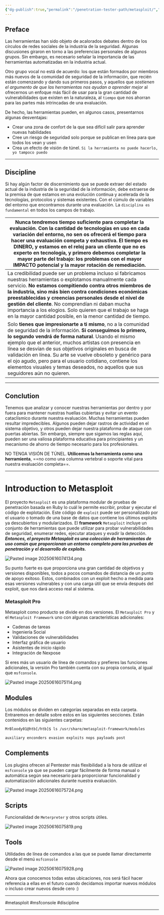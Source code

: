 ```yaml
---
{"dg-publish":true,"permalink":"/penetration-tester-path/metasploit/","dgPassFrontmatter":true}
---
```



## Preface

Las herramientas han sido objeto de acalorados debates dentro de los círculos de redes sociales de la industria de la seguridad. Algunas discusiones giraron en torno a las preferencias personales de algunos grupos. Sin embargo, es necesario señalar la importancia de las herramientas automatizadas en la industria actual.

Otro grupo vocal no está de acuerdo: los que están formados por miembros más nuevos de la comunidad de seguridad de la información, que recién están comenzando y dando sus primeros pasos, y aquellos que *sostienen el argumento de que las herramientas nos ayudan a aprender mejor* al ofrecernos un enfoque más fácil de usar para la gran cantidad de vulnerabilidades que existen en la naturaleza, al `tiempo` que nos ahorran para las partes más intrincadas de una evaluación. 

De hecho, las herramientas pueden, en algunos casos, presentarnos algunas desventajas:

- Crear una zona de confort de la que sea difícil salir para aprender nuevas habilidades
- Cree un riesgo de seguridad solo porque se publican en línea para que todos los vean y usen
- Crea un efecto de visión de túnel. `Si la herramienta no puede hacerlo, yo tampoco puedo`

---
## Discipline

Si hay algún factor de discernimiento que se puede extraer del estado actual de la industria de la seguridad de la información, debe extraerse de la premisa de que estamos en una evolución continua y acelerada de la tecnologías, protocolos y sistemas existentes. Con el cúmulo de variables del entorno que encontramos durante una evaluación. La `disciplina es fundamental` en todos los campos de trabajo.


| Nunca tendremos tiempo suficiente para completar la evaluación. Con la cantidad de tecnologías en uso en cada variación del entorno, no sen os ofrecerá el tiempo para hacer una evaluación competa y exhaustiva. El tiempo es DINERO, y estamos en el reloj para un cliente que no es experto en tecnología, y primero debemos completar la mayor parte del trabajo: los problemas con el mayor IMPACTO potencial y la mayor rotación de remediación.                                                               |     |
| -------------------------------------------------------------------------------------------------------------------------------------------------------------------------------------------------------------------------------------------------------------------------------------------------------------------------------------------------------------------------------------------------------------------------------------------------------------------------------------------------------------------- | --- |
| La credibilidad puede ser un problema incluso si fabricamos nuestras herramientas o explotamos manualmente cada servicio. **No estamos compitiendo contra otros miembros de la industria, sino más bien contra condiciones económicas preestablecidas y creencias personales desde el nivel de gestión del cliente**. No comprendían ni daban mucha importancia a los elogios. Solo quieren que el trabajo se haga en la mayor cantidad posible, en la menor cantidad de tiempo.                                     |     |
| Solo **tienes que impresionarte a ti mismo**, no a la comunidad de seguridad de la información. **Si conseguimos lo primero, lo segundo vendrá de forma natural**. Usando el mismo ejemplo que el anterior, muchos artistas con presencia en línea se desvían de sus objetivos originales en busca de validación en línea. Su arte se vuelve obsoleto y genérico para el ojo agudo, pero para el usuario cotidiano, contiene los elementos visuales y temas deseados, no aquellos que sus seguidores aún no quieren. |     |

---

## Conclution

Tenemos que analizar y conocer nuestras herramientas por dentro y por fuera para mantener nuestras huellas cubiertas y evitar un evento cataclísmico durante nuestra evaluación. Muchas herramientas pueden resultar impredecibles. Algunos pueden dejar rastros de actividad en el sistema objetivo, y otros pueden dejar nuestra plataforma de ataque con puertas abiertas. Sin embargo, siempre que sigamos las reglas aquí, pueden ser una valiosa plataforma educativa para principiantes y un mecanismo de ahorro de tiempo necesario para los profesionales.

NO TENGA VISIÓN DE TÚNEL. **Utilicemos la herramienta como una herramienta**, ==no como una columna vertebral o soporte vital para nuestra evaluación completa==.


---

# Introduction to Metasploit

El proyecto `Metasploit` es una plataforma modular de pruebas de penetración basada en Ruby lo cuál le permite escribir, probar y ejecutar el código de explotación. Este código de `exploit` puede ser personalizado por el usuario o tomado de una base de datos que contiene los últimos exploits ya descubiertos y modularizados. El **framework** `Metasploit` incluye un conjunto de herramientas que puede utilizar para probar vulnerabilidades de seguridad, enumerar redes, ejecutar ataques y evadir la detección. ***Entonces, el proyecto Metasploit es una colección de herramientas de uso común que proporcionan un entorno completo para las pruebas de penetración y el desarrollo de exploits.***

![Pasted image 20250616074134.png](/img/user/Pasted%20image%2020250616074134.png)

Su punto fuerte es que proporciona una gran cantidad de objetivos y versiones disponibles, todos a pocos comandos de distancia de un punto de apoyo exitoso. Estos, combinados con un exploit hecho a medida para esas versiones vulnerables y con una carga útil que se envía después del exploit, que nos dará acceso real al sistema.

### Metasploit Pro

Metasploit como producto se divide en dos versiones. El `Metasploit Pro` y el `Metasploit Framework` uno con algunas características adicionales:

- Cadenas de tareas
- Ingeniería Social
- Validaciones de vulnerabilidades
- Interfaz gráfica de usuario
- Asistentes de inicio rápido
- Integración de Nexpose

Si eres más un usuario de línea de comandos y prefieres las funciones adicionales, la versión Pro también cuenta con su propia consola, al igual que `msfconsole`.

![Pasted image 20250616075114.png](/img/user/Pasted%20image%2020250616075114.png)

## Modules

Los módulos se dividen en categorías separadas en esta carpeta. Entraremos en detalle sobre estos en las siguientes secciones. Están contenidos en las siguientes carpetas:

``` bash
MrBloody01@htb[/htb]$ ls /usr/share/metasploit-framework/modules

auxiliary enconders evasion exploits nops payloads post
```

## Complements

Los plugins ofrecen al Pentester más flexibilidad a la hora de utilizar el `msfconsole` ya que se pueden cargar fácilmente de forma manual o automática según sea necesario para proporcionar funcionalidad y automatización adicionales durante nuestra evaluación.

![Pasted image 20250616075724.png](/img/user/Pasted%20image%2020250616075724.png)

## Scripts

Funcionalidad de `Meterpreter` y otros scripts útiles.

![Pasted image 20250616075819.png](/img/user/Pasted%20image%2020250616075819.png)

## Tools

Utilidades de línea de comandos a las que se puede llamar directamente desde el menú `msfconsole`

![Pasted image 20250616075928.png](/img/user/Pasted%20image%2020250616075928.png)

Ahora que conocemos todas estas ubicaciones, nos será fácil hacer referencia a ellas en el futuro cuando decidamos importar nuevos módulos o incluso crear nuevos desde cero :)

---
#metasploit #msfconsole #discipline

---

